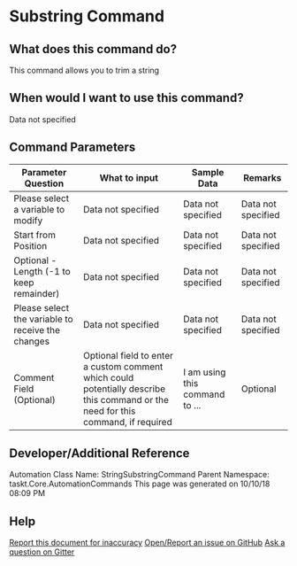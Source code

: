 <!--TITLE: Substring Command -->
<!-- SUBTITLE: a command in the Data Commands group -->
# Substring Command


## What does this command do?
This command allows you to trim a string


## When would I want to use this command?
Data not specified


## Command Parameters
| Parameter Question   	| What to input  	|  Sample Data 	| Remarks  	|
| ---                    | ---               | ---           | ---       |
|Please select a variable to modify|Data not specified|Data not specified|Data not specified|
|Start from Position|Data not specified|Data not specified|Data not specified|
|Optional - Length (-1 to keep remainder)|Data not specified|Data not specified|Data not specified|
|Please select the variable to receive the changes|Data not specified|Data not specified|Data not specified|
|Comment Field (Optional)|Optional field to enter a custom comment which could potentially describe this command or the need for this command, if required|I am using this command to ...|Optional|


## Developer/Additional Reference
Automation Class Name: StringSubstringCommand
Parent Namespace: taskt.Core.AutomationCommands
This page was generated on 10/10/18 08:09 PM


## Help
[Report this document for inaccuracy](/#)
[Open/Report an issue on GitHub](/#)
[Ask a question on Gitter](/#)
